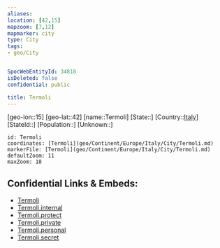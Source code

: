 ```yaml
---
aliases: 
location: [42,15]
mapzoom: [7,12] 
mapmarker: city 
type: City
tags:
- geo/City


SpocWebEntityId: 34818
isDeleted: false
confidential: public

title: Termoli
---
```

[geo-lon::15]
[geo-lat::42]
[name::Termoli]
[State::]
[Country::[Italy](geo/Continent/Europe/Italy.md)]
[StateId::]
[Population::]
[Unknown::]


```leaflet
id: Termoli
coordinates: [Termoli](geo/Continent/Europe/Italy/City/Termoli.md)
markerFile: [Termoli](geo/Continent/Europe/Italy/City/Termoli.md)
defaultZoom: 11 
maxZoom: 18
```


## Confidential Links & Embeds: 
- [Termoli](../../../../../../_public/geo/Continent/Europe/Italy/City/Termoli.md) 
- [Termoli.internal](../../../../../../_internal/geo/Continent/Europe/Italy/City/Termoli.internal.md) 
- [Termoli.protect](../../../../../../_protect/geo/Continent/Europe/Italy/City/Termoli.protect.md) 
- [Termoli.private](../../../../../../_private/geo/Continent/Europe/Italy/City/Termoli.private.md) 
- [Termoli.personal](../../../../../../_personal/geo/Continent/Europe/Italy/City/Termoli.personal.md) 
- [Termoli.secret](../../../../../../_secret/geo/Continent/Europe/Italy/City/Termoli.secret.md) 
